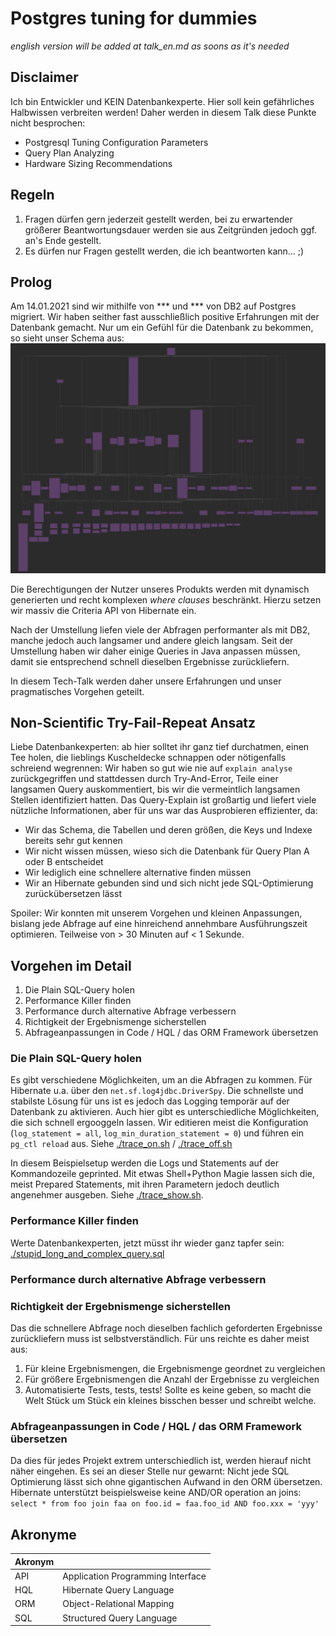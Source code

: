 # Postgres tuning for dummies
_english version will be added at talk_en.md as soons as it's needed_

## Disclaimer
Ich bin Entwickler und KEIN Datenbankexperte. Hier soll kein gefährliches Halbwissen verbreiten werden!
Daher werden in diesem Talk diese Punkte nicht besprochen:
- Postgresql Tuning Configuration Parameters
- Query Plan Analyzing
- Hardware Sizing Recommendations

## Regeln
1) Fragen dürfen gern jederzeit gestellt werden, bei zu erwartender größerer Beantwortungsdauer werden sie aus Zeitgründen jedoch ggf. an's Ende gestellt.
2) Es dürfen nur Fragen gestellt werden, die ich beantworten kann... ;)


## Prolog
Am 14.01.2021 sind wir mithilfe von *** und *** von DB2 auf Postgres migriert.
Wir haben seither fast ausschließlich positive Erfahrungen mit der Datenbank gemacht.
Nur um ein Gefühl für die Datenbank zu bekommen, so sieht unser Schema aus:
![real-schema](./real-schema.png)

Die Berechtigungen der Nutzer unseres Produkts werden mit dynamisch generierten und recht komplexen _where clauses_ beschränkt.
Hierzu setzen wir massiv die Criteria API von Hibernate ein.

Nach der Umstellung liefen viele der Abfragen performanter als mit DB2, manche jedoch auch langsamer und andere gleich langsam.
Seit der Umstellung haben wir daher einige Queries in Java anpassen müssen, damit sie entsprechend schnell dieselben Ergebnisse zurückliefern.

In diesem Tech-Talk werden daher unsere Erfahrungen und unser pragmatisches Vorgehen geteilt.

## Non-Scientific Try-Fail-Repeat Ansatz
Liebe Datenbankexperten: ab hier solltet ihr ganz tief durchatmen, einen Tee holen, die lieblings Kuscheldecke schnappen oder nötigenfalls schreiend wegrennen:
Wir haben so gut wie nie auf `explain analyse` zurückgegriffen und stattdessen durch Try-And-Error, Teile einer langsamen Query auskommentiert, bis wir die vermeintlich langsamen Stellen identifiziert hatten.
Das Query-Explain ist großartig und liefert viele nützliche Informationen, aber für uns war das Ausprobieren effizienter, da:
- Wir das Schema, die Tabellen und deren größen, die Keys und Indexe bereits sehr gut kennen
- Wir nicht wissen müssen, wieso sich die Datenbank für Query Plan A oder B entscheidet
- Wir lediglich eine schnellere alternative finden müssen
- Wir an Hibernate gebunden sind und sich nicht jede SQL-Optimierung zurückübersetzen lässt 

Spoiler: Wir konnten mit unserem Vorgehen und kleinen Anpassungen, bislang jede Abfrage auf eine hinreichend annehmbare Ausführungszeit optimieren. 
Teilweise von > 30 Minuten auf < 1 Sekunde.

## Vorgehen im Detail
1) Die Plain SQL-Query holen
2) Performance Killer finden
3) Performance durch alternative Abfrage verbessern
4) Richtigkeit der Ergebnismenge sicherstellen
5) Abfrageanpassungen in Code / HQL / das ORM Framework übersetzen

### Die Plain SQL-Query holen
Es gibt verschiedene Möglichkeiten, um an die Abfragen zu kommen. Für Hibernate u.a. über den `net.sf.log4jdbc.DriverSpy`.
Die schnellste und stabilste Lösung für uns ist es jedoch das Logging temporär auf der Datenbank zu aktivieren.
Auch hier gibt es unterschiedliche Möglichkeiten, die sich schnell ergooggeln lassen. 
Wir editieren meist die Konfiguration (`log_statement = all`, `log_min_duration_statement = 0`) und führen ein `pg_ctl reload` aus.
Siehe [./trace_on.sh](trace_on.sh) / [./trace_off.sh](trace_off.sh)

In diesem Beispielsetup werden die Logs und Statements auf der Kommandozeile geprinted.
Mit etwas Shell+Python Magie lassen sich die, meist Prepared Statements, mit ihren Parametern jedoch deutlich angenehmer ausgeben. 
Siehe [./trace_show.sh](trace_show.sh).

### Performance Killer finden
Werte Datenbankexperten, jetzt müsst ihr wieder ganz tapfer sein: [./stupid_long_and_complex_query.sql](stupid_long_and_complex_query.sql)

### Performance durch alternative Abfrage verbessern

### Richtigkeit der Ergebnismenge sicherstellen
Das die schnellere Abfrage noch dieselben fachlich geforderten Ergebnisse zurückliefern muss ist selbstverständlich.
Für uns reichte es daher meist aus:
1. Für kleine Ergebnismengen, die Ergebnismenge geordnet zu vergleichen
2. Für größere Ergebnismengen die Anzahl der Ergebnisse zu vergleichen
3. Automatisierte Tests, tests, tests! Sollte es keine geben, so macht die Welt Stück um Stück ein kleines bisschen besser und schreibt welche.

### Abfrageanpassungen in Code / HQL / das ORM Framework übersetzen
Da dies für jedes Projekt extrem unterschiedlich ist, werden hierauf nicht näher eingehen. 
Es sei an dieser Stelle nur gewarnt: Nicht jede SQL Optimierung lässt sich ohne gigantischen Aufwand in den ORM übersetzen.
Hibernate unterstützt beispielsweise keine AND/OR operation an joins:
`select * from foo join faa on foo.id = faa.foo_id AND foo.xxx = 'yyy'`

## Akronyme
| Akronym |                                   |
|---------|-----------------------------------|
| API     | Application Programming Interface |
| HQL     | Hibernate Query Language          |
| ORM     | Object-Relational Mapping         |
| SQL     | Structured Query Language         |
